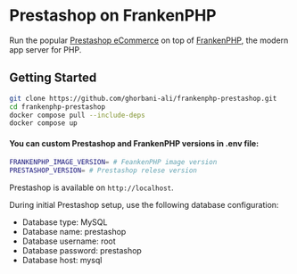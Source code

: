 # Prestashop on FrankenPHP

Run the popular [Prestashop eCommerce](https://prestashop.com/) on top of [FrankenPHP](https://frankenphp.dev),
the modern app server for PHP.

## Getting Started

```bash
git clone https://github.com/ghorbani-ali/frankenphp-prestashop.git
cd frankenphp-prestashop
docker compose pull --include-deps
docker compose up
```
#### You can custom Prestashop and FrankenPHP versions in .env file:
```bash
FRANKENPHP_IMAGE_VERSION= # FeankenPHP image version
PRESTASHOP_VERSION= # Prestashop relese version
```

Prestashop is available on `http://localhost`.

During initial Prestashop setup, use the following database configuration:

* Database type: MySQL
* Database name: prestashop
* Database username: root
* Database password: prestashop
* Database host: mysql